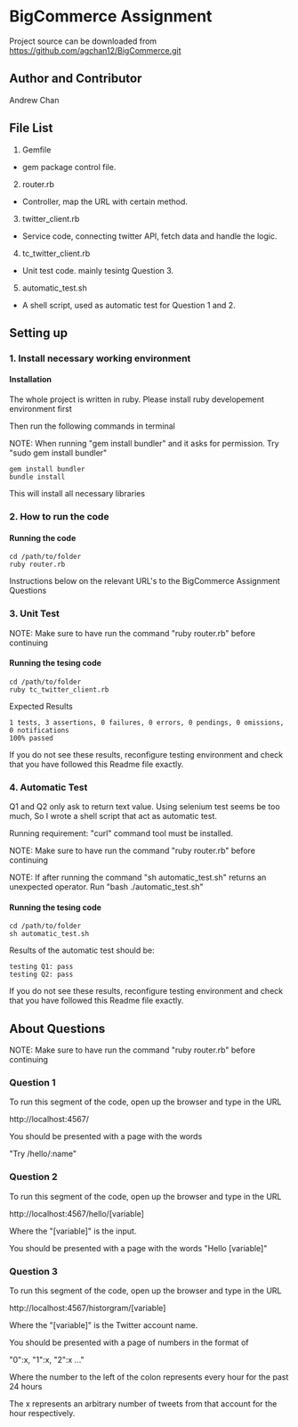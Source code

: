 # BigCommerce Assignment

Project source can be downloaded from https://github.com/agchan12/BigCommerce.git

## Author and Contributor

Andrew Chan

## File List

1. Gemfile
  * gem package control file.
2. router.rb
  * Controller, map the URL with certain method.
3. twitter_client.rb
  * Service code, connecting twitter API, fetch data and handle the logic.
4. tc_twitter_client.rb
  * Unit test code. mainly tesintg Question 3.
5. automatic_test.sh
  * A shell script, used as automatic test for Question 1 and 2.


## Setting up

### 1. Install necessary working environment

#### Installation

The whole project is written in ruby. Please install ruby developement environment first

Then run the following commands in terminal

NOTE: When running "gem install bundler" and it asks for permission. Try "sudo gem install bundler"

    gem install bundler
    bundle install

This will install all necessary libraries

### 2. How to run the code

#### Running the code
    cd /path/to/folder
    ruby router.rb

Instructions below on the relevant URL's to the BigCommerce Assignment Questions

### 3. Unit Test

NOTE: Make sure to have run the command "ruby router.rb" before continuing

#### Running the tesing code
    cd /path/to/folder
    ruby tc_twitter_client.rb

Expected Results

    1 tests, 3 assertions, 0 failures, 0 errors, 0 pendings, 0 omissions, 0 notifications
    100% passed

If you do not see these results, reconfigure testing environment and check that you have followed this Readme file exactly.

### 4. Automatic Test

Q1 and Q2 only ask to return text value. Using selenium test seems be too much,
So I wrote a shell script that act as automatic test.

Running requirement: "curl" command tool must be installed.

NOTE: Make sure to have run the command "ruby router.rb" before continuing

NOTE: If after running the command "sh automatic_test.sh" returns an unexpected operator. Run "bash ./automatic_test.sh"

#### Running the tesing code
    cd /path/to/folder
    sh automatic_test.sh

Results of the automatic test should be:

    testing Q1: pass
    testing Q2: pass

If you do not see these results, reconfigure testing environment and check that you have followed this Readme file exactly.

## About Questions

NOTE: Make sure to have run the command "ruby router.rb" before continuing

### Question 1

To run this segment of the code, open up the browser and type in the URL 

http://localhost:4567/ 

You should be presented with a page with the words 

"Try /hello/:name"

### Question 2

To run this segment of the code, open up the browser and type in the URL 

http://localhost:4567/hello/[variable]

Where the "[variable]" is the input.

You should be presented with a page with the words "Hello [variable]"

### Question 3

To run this segment of the code, open up the browser and type in the URL 

http://localhost:4567/historgram/[variable]

Where the "[variable]" is the Twitter account name.

You should be presented with a page of numbers in the format of 

"0":x, "1":x, "2":x ..."

Where the number to the left of the colon represents every hour for the past 24 hours

The x represents an arbitrary number of tweets from that account for the hour respectively. 
